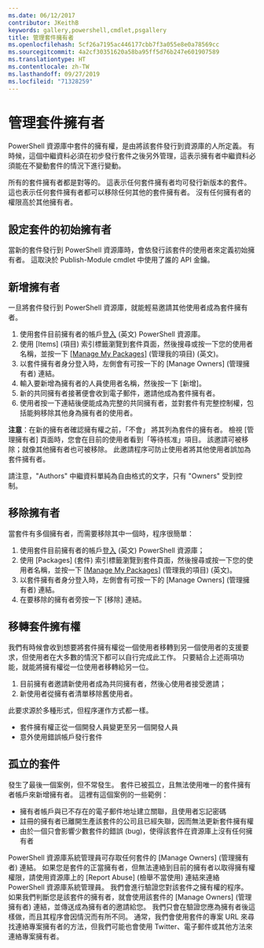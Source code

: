 ```yaml
---
ms.date: 06/12/2017
contributor: JKeithB
keywords: gallery,powershell,cmdlet,psgallery
title: 管理套件擁有者
ms.openlocfilehash: 5cf26a7195ac446177cbb7f3a055e8e0a78569cc
ms.sourcegitcommit: 4a2cf30351620a58ba95ff5d76b247e601907589
ms.translationtype: HT
ms.contentlocale: zh-TW
ms.lasthandoff: 09/27/2019
ms.locfileid: "71328259"
---
```

# <a name="managing-package-owners"></a>管理套件擁有者

PowerShell 資源庫中套件的擁有權，是由將該套件發行到資源庫的人所定義。
有時候，這個中繼資料必須在初步發行套件之後另外管理，這表示擁有者中繼資料必須能在不變動套件的情況下進行變動。

所有的套件擁有者都是對等的。
這表示任何套件擁有者均可發行新版本的套件。 這也表示任何套件擁有者都可以移除任何其他的套件擁有者。
沒有任何擁有者的權限高於其他擁有者。

## <a name="setting-a-packages-initial-owner"></a>設定套件的初始擁有者

當新的套件發行到 PowerShell 資源庫時，會依發行該套件的使用者來定義初始擁有者。 這取決於 Publish-Module cmdlet 中使用了誰的 API 金鑰。

## <a name="adding-owners"></a>新增擁有者

一旦將套件發行到 PowerShell 資源庫，就能輕易邀請其他使用者成為套件擁有者。

1. 使用套件目前擁有者的帳戶[登入](https://powershellgallery.com/users/account/LogOn) \(英文\) PowerShell 資源庫。
2. 使用 [Items] \(項目\) 索引標籤瀏覽到套件頁面，然後搜尋或按一下您的使用者名稱，並按一下 [[Manage My Packages]](https://www.powershellgallery.com/account/Packages)  \(管理我的項目\) \(英文\)。
3. 以套件擁有者身分登入時，左側會有可按一下的 [Manage Owners] \(管理擁有者\) 連結。
4. 輸入要新增為擁有者的人員使用者名稱，然後按一下 [新增]。
5. 新的共同擁有者接著便會收到電子郵件，邀請他成為套件擁有者。
6. 使用者按一下連結後便能成為完整的共同擁有者，並對套件有完整控制權，包括能夠移除其他身為擁有者的使用者。

**注意**：在新的擁有者確認擁有權之前，「不會」  將其列為套件的擁有者。
檢視 [管理擁有者]  頁面時，您會在目前的使用者看到「等待核准」項目。
該邀請可被移除；就像其他擁有者也可被移除。
此邀請程序可防止使用者將其他使用者誤加為套件擁有者。

請注意，"Authors" 中繼資料單純為自由格式的文字，只有 "Owners" 受到控制。


## <a name="removing-owners"></a>移除擁有者

當套件有多個擁有者，而需要移除其中一個時，程序很簡單：

1. 使用套件目前擁有者的帳戶[登入](https://powershellgallery.com/users/account/LogOn) \(英文\) PowerShell 資源庫；
2. 使用 [Packages] \(套件\) 索引標籤瀏覽到套件頁面，然後搜尋或按一下您的使用者名稱，並按一下 [[Manage My Packages]](https://www.powershellgallery.com/account/Packages)  \(管理我的項目\) \(英文\)。
3. 以套件擁有者身分登入時，左側會有可按一下的 [Manage Owners] \(管理擁有者\) 連結。
4. 在要移除的擁有者旁按一下 [移除] 連結。



## <a name="transferring-package-ownership"></a>移轉套件擁有權

我們有時候會收到想要將套件擁有權從一個使用者移轉到另一個使用者的支援要求，但使用者在大多數的情況下都可以自行完成此工作。
只要結合上述兩項功能，就能將擁有權從一位使用者移轉給另一位。

1. 目前擁有者邀請新使用者成為共同擁有者，然後心使用者接受邀請；
2. 新使用者從擁有者清單移除舊使用者。

此要求源於多種形式，但程序運作方式都一樣。

- 套件擁有權正從一個開發人員變更至另一個開發人員
- 意外使用錯誤帳戶發行套件


## <a name="orphaned-packages"></a>孤立的套件

發生了最後一個案例，但不常發生。
套件已被孤立，且無法使用唯一的套件擁有者帳戶來新增擁有者。
這裡有這個案例的一些範例：

- 擁有者帳戶與已不存在的電子郵件地址建立關聯，且使用者忘記密碼
- 註冊的擁有者已離開生產該套件的公司且已經失聯，因而無法更新套件擁有權
- 由於一個只會影響少數套件的錯誤 (bug)，使得該套件在資源庫上沒有任何擁有者

PowerShell 資源庫系統管理員可存取任何套件的 [Manage Owners] \(管理擁有者\) 連結。
如果您是套件的正當擁有者，但無法連絡到目前的擁有者以取得擁有權權限，請使用資源庫上的 [Report Abuse] \(檢舉不當使用\) 連結來連絡 PowerShell 資源庫系統管理員。
我們會進行驗證您對該套件之擁有權的程序。
如果我們判斷您是該套件的擁有者，就會使用該套件的 [Manage Owners] \(管理擁有者\) 連結，並傳送成為擁有者的邀請給您。
我們只會在驗證您應為擁有者後這樣做，而且其程序會因情況而有所不同。
通常，我們會使用套件的專案 URL 來尋找連絡專案擁有者的方法，但我們可能也會使用 Twitter、電子郵件或其他方法來連絡專案擁有者。
